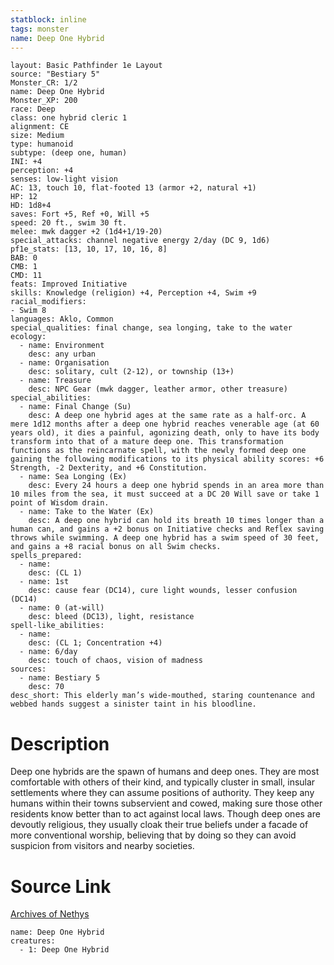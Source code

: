 ```yaml
---
statblock: inline
tags: monster
name: Deep One Hybrid
---
```

```statblock
layout: Basic Pathfinder 1e Layout
source: "Bestiary 5"
Monster_CR: 1/2
name: Deep One Hybrid
Monster_XP: 200
race: Deep
class: one hybrid cleric 1
alignment: CE
size: Medium
type: humanoid
subtype: (deep one, human)
INI: +4
perception: +4
senses: low-light vision
AC: 13, touch 10, flat-footed 13 (armor +2, natural +1)
HP: 12
HD: 1d8+4
saves: Fort +5, Ref +0, Will +5
speed: 20 ft., swim 30 ft.
melee: mwk dagger +2 (1d4+1/19-20)
special_attacks: channel negative energy 2/day (DC 9, 1d6)
pf1e_stats: [13, 10, 17, 10, 16, 8]
BAB: 0
CMB: 1
CMD: 11
feats: Improved Initiative
skills: Knowledge (religion) +4, Perception +4, Swim +9
racial_modifiers:
- Swim 8
languages: Aklo, Common
special_qualities: final change, sea longing, take to the water
ecology:
  - name: Environment
    desc: any urban
  - name: Organisation
    desc: solitary, cult (2-12), or township (13+)
  - name: Treasure
    desc: NPC Gear (mwk dagger, leather armor, other treasure)
special_abilities:
  - name: Final Change (Su)
    desc: A deep one hybrid ages at the same rate as a half-orc. A mere 1d12 months after a deep one hybrid reaches venerable age (at 60 years old), it dies a painful, agonizing death, only to have its body transform into that of a mature deep one. This transformation functions as the reincarnate spell, with the newly formed deep one gaining the following modifications to its physical ability scores: +6 Strength, -2 Dexterity, and +6 Constitution.
  - name: Sea Longing (Ex)
    desc: Every 24 hours a deep one hybrid spends in an area more than 10 miles from the sea, it must succeed at a DC 20 Will save or take 1 point of Wisdom drain.
  - name: Take to the Water (Ex)
    desc: A deep one hybrid can hold its breath 10 times longer than a human can, and gains a +2 bonus on Initiative checks and Reflex saving throws while swimming. A deep one hybrid has a swim speed of 30 feet, and gains a +8 racial bonus on all Swim checks.
spells_prepared:
  - name:
    desc: (CL 1)
  - name: 1st
    desc: cause fear (DC14), cure light wounds, lesser confusion (DC14)
  - name: 0 (at-will)
    desc: bleed (DC13), light, resistance
spell-like_abilities:
  - name:
    desc: (CL 1; Concentration +4)
  - name: 6/day
    desc: touch of chaos, vision of madness
sources:
  - name: Bestiary 5
    desc: 70
desc_short: This elderly man’s wide-mouthed, staring countenance and webbed hands suggest a sinister taint in his bloodline.
```
# Description
Deep one hybrids are the spawn of humans and deep ones. They are most comfortable with others of their kind, and typically cluster in small, insular settlements where they can assume positions of authority. They keep any humans within their towns subservient and cowed, making sure those other residents know better than to act against local laws. Though deep ones are devoutly religious, they usually cloak their true beliefs under a facade of more conventional worship, believing that by doing so they can avoid suspicion from visitors and nearby societies.
# Source Link
[Archives of Nethys](https://aonprd.com/MonsterDisplay.aspx?ItemName=Deep%20One%20Hybrid)
```encounter-table
name: Deep One Hybrid
creatures:
  - 1: Deep One Hybrid
```
